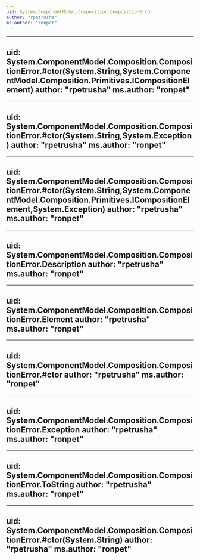 ```yaml
---
uid: System.ComponentModel.Composition.CompositionError
author: "rpetrusha"
ms.author: "ronpet"
---
```


---
uid: System.ComponentModel.Composition.CompositionError.#ctor(System.String,System.ComponentModel.Composition.Primitives.ICompositionElement)
author: "rpetrusha"
ms.author: "ronpet"
---

---
uid: System.ComponentModel.Composition.CompositionError.#ctor(System.String,System.Exception)
author: "rpetrusha"
ms.author: "ronpet"
---

---
uid: System.ComponentModel.Composition.CompositionError.#ctor(System.String,System.ComponentModel.Composition.Primitives.ICompositionElement,System.Exception)
author: "rpetrusha"
ms.author: "ronpet"
---

---
uid: System.ComponentModel.Composition.CompositionError.Description
author: "rpetrusha"
ms.author: "ronpet"
---

---
uid: System.ComponentModel.Composition.CompositionError.Element
author: "rpetrusha"
ms.author: "ronpet"
---

---
uid: System.ComponentModel.Composition.CompositionError.#ctor
author: "rpetrusha"
ms.author: "ronpet"
---

---
uid: System.ComponentModel.Composition.CompositionError.Exception
author: "rpetrusha"
ms.author: "ronpet"
---

---
uid: System.ComponentModel.Composition.CompositionError.ToString
author: "rpetrusha"
ms.author: "ronpet"
---

---
uid: System.ComponentModel.Composition.CompositionError.#ctor(System.String)
author: "rpetrusha"
ms.author: "ronpet"
---
